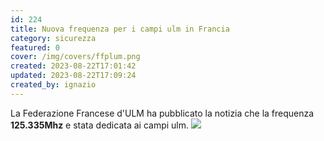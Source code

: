 ```yaml
---
id: 224
title: Nuova frequenza per i campi ulm in Francia
category: sicurezza
featured: 0
cover: /img/covers/ffplum.png
created: 2023-08-22T17:01:42
updated: 2023-08-22T17:09:24
created_by: ignazio
---
```


La Federazione Francese d'ULM ha pubblicato la notizia che la frequenza **125.335Mhz** e stata dedicata ai campi ulm.
<a href="/img/stories/2023-08-new-freq-france.png" target="_blank">
<img class="float-start my-4 w-full" src="/img/stories/2023-08-new-freq-france.png"/>
</a>
